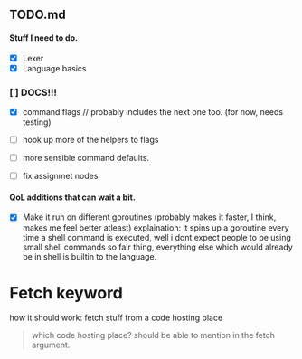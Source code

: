 ## TODO.md

#### Stuff I need to do.  

- [x] Lexer 
- [x] Language basics 
### [ ] DOCS!!!
- [x] command flags // probably includes the next one too. (for now, needs testing) 
- [ ] hook up more of the helpers to flags 
- [ ] more sensible command defaults.
- [ ] fix assignmet nodes 


#### QoL additions that can wait a bit. 

- [x] Make it run on different goroutines (probably makes it faster, I think, makes me feel better atleast) 
explaination: 
    it spins up a goroutine every time a shell command is executed, well i dont expect people to be using
    small shell commands so fair thing, everything else which would already be in shell is builtin
    to the language.

# Fetch keyword 
how it should work: 
    fetch stuff from a code hosting place 

> which code hosting place? 
> should be able to mention in the fetch argument. 


